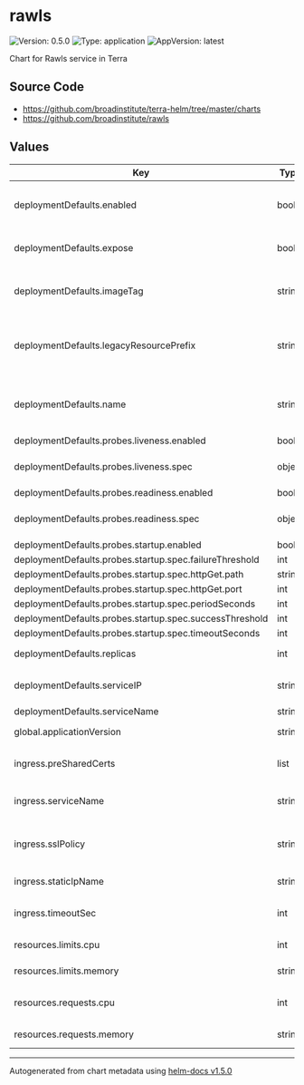 # rawls

![Version: 0.5.0](https://img.shields.io/badge/Version-0.5.0-informational?style=flat-square) ![Type: application](https://img.shields.io/badge/Type-application-informational?style=flat-square) ![AppVersion: latest](https://img.shields.io/badge/AppVersion-latest-informational?style=flat-square)

Chart for Rawls service in Terra

## Source Code

* <https://github.com/broadinstitute/terra-helm/tree/master/charts>
* <https://github.com/broadinstitute/rawls>

## Values

| Key | Type | Default | Description |
|-----|------|---------|-------------|
| deploymentDefaults.enabled | bool | `true` | Whether a declared deployment is enabled. If false, no resources will be created |
| deploymentDefaults.expose | bool | `false` | Whether to create a Service for this deployment |
| deploymentDefaults.imageTag | string | `nil` | Image tag to be used when deploying Pods @defautl global.applicationVersion |
| deploymentDefaults.legacyResourcePrefix | string | `nil` | What prefix to use to refer to secrets rendered from firecloud-develop @default deploymentDefaults.name |
| deploymentDefaults.name | string | `nil` | A name for the deployment that will be substituted into resuorce definitions. Example: `"rawls1-reader"` |
| deploymentDefaults.probes.liveness.enabled | bool | `true` |  |
| deploymentDefaults.probes.liveness.spec | object | `{"failureThreshold":30,"httpGet":{"path":"/status","port":8080},"initialDelaySeconds":20,"periodSeconds":10,"successThreshold":1,"timeoutSeconds":5}` | k8s spec of the liveness probe to deploy, if enabled |
| deploymentDefaults.probes.readiness.enabled | bool | `true` |  |
| deploymentDefaults.probes.readiness.spec | object | `{"failureThreshold":6,"httpGet":{"path":"/status","port":8080},"initialDelaySeconds":20,"periodSeconds":10,"successThreshold":1,"timeoutSeconds":5}` | k8s spec of the readiness probe to deploy, if enabled |
| deploymentDefaults.probes.startup.enabled | bool | `true` |  |
| deploymentDefaults.probes.startup.spec.failureThreshold | int | `1080` |  |
| deploymentDefaults.probes.startup.spec.httpGet.path | string | `"/status"` |  |
| deploymentDefaults.probes.startup.spec.httpGet.port | int | `8080` |  |
| deploymentDefaults.probes.startup.spec.periodSeconds | int | `10` |  |
| deploymentDefaults.probes.startup.spec.successThreshold | int | `1` |  |
| deploymentDefaults.probes.startup.spec.timeoutSeconds | int | `5` |  |
| deploymentDefaults.replicas | int | `0` | Number of replicas for the deployment |
| deploymentDefaults.serviceIP | string | `nil` | Static IP to use for the Service. If set, service will be of type LoadBalancer |
| deploymentDefaults.serviceName | string | `nil` | What to call the Service |
| global.applicationVersion | string | `"latest"` | What version of the rawls application to deploy |
| ingress.preSharedCerts | list | `[]` | (string) List of pre existing gcp certs to use on ingress |
| ingress.serviceName | string | `"rawls-frontend"` | (string) Name of the rawls service to associate with GKE ingress. |
| ingress.sslPolicy | string | `"tls12-ssl-policy"` | (string) Name of an existing google ssl policy to associate with an ingress frontend-config |
| ingress.staticIpName | string | `nil` | Required. GCP resource name for ingress static ip |
| ingress.timeoutSec | int | `120` | Number of seconds to timeout on requests to the ingress |
| resources.limits.cpu | int | `8` | Number of CPU units to limit the deployment to |
| resources.limits.memory | string | `"16Gi"` | Memory to limit the deployment to |
| resources.requests.cpu | int | `8` | Number of CPU units to request for the deployment |
| resources.requests.memory | string | `"16Gi"` | Memory to request for the deployment |

----------------------------------------------
Autogenerated from chart metadata using [helm-docs v1.5.0](https://github.com/norwoodj/helm-docs/releases/v1.5.0)
